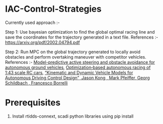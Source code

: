 # IAC-Control-Strategies
Currently used approach :-

Step 1: Use bayesian optimization to find the global optimal racing line and save the coordinates for the trajectory generated in a text file. References :- https://arxiv.org/pdf/2002.04794.pdf 

Step 2: Run MPC on the global trajectory generated to locally avoid obstacles and perform overtaking maneuver with competitor vehicles. References :- 
[Model-predictive active steering and obstacle avoidance for autonomous ground vehicles](https://www.sciencedirect.com/science/article/pii/S0967066108002025), 
[Optimization‐based autonomous racing of 1:43 scale RC cars](https://arxiv.org/abs/1711.07300), 
[“Kinematic and Dynamic Vehicle Models for Autonomous Driving Control Design” ,Jason Kong , Mark Pfeiffer, Georg Schildbach , Francesco Borrelli](https://www.researchgate.net/publication/308851864_Kinematic_and_dynamic_vehicle_models_for_autonomous_driving_control_design)


# Prerequisites
1. Install rtidds-connext, scadi python libraries using pip install
